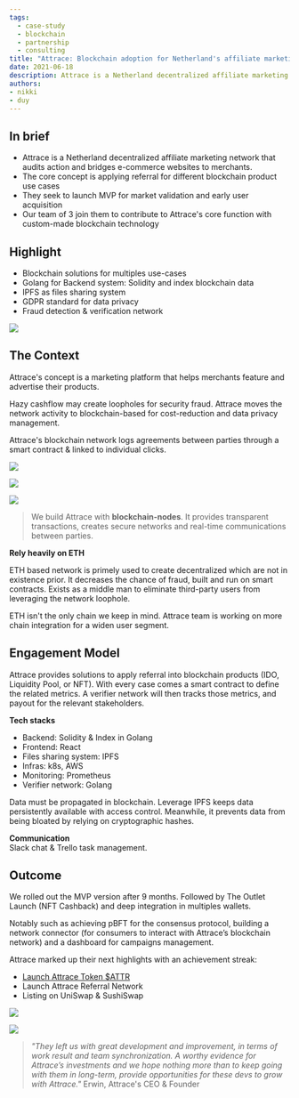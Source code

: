 ```yaml
---
tags: 
  - case-study
  - blockchain
  - partnership
  - consulting
title: "Attrace: Blockchain adoption for Netherland's affiliate marketing platform"
date: 2021-06-18
description: Attrace is a Netherland decentralized affiliate marketing network that audits action and bridges e-commerce websites to merchants. Our team of 3 join them to contribute to Attrace's core function with custom-made blockchain technology.
authors: 
- nikki
- duy
---
```


## In brief
- Attrace is a Netherland decentralized affiliate marketing network that audits action and bridges e-commerce websites to merchants. 
- The core concept is applying referral for different blockchain product use cases
- They seek to launch MVP for market validation and early user acquisition
- Our team of 3 join them to contribute to Attrace's core function with custom-made blockchain technology

## Highlight
- Blockchain solutions for multiples use-cases
- Golang for Backend system: Solidity and index blockchain data
- IPFS as files sharing system 
- GDPR standard for data privacy
- Fraud detection & verification network

![](assets/adopt-blockchain-on-netherlands-affiliate-marketing-platform_adopt-blockchain-on-netherland-affiliate-marketing-platform.webp)

## The Context
Attrace's concept is a marketing platform that helps merchants feature and advertise their products.

Hazy cashflow may create loopholes for security fraud. Attrace moves the network activity to blockchain-based for cost-reduction and data privacy management. 

Attrace's blockchain network logs agreements between parties through a smart contract & linked to individual clicks. 

![](assets/adopt-blockchain-on-netherlands-affiliate-marketing-platform_adopt-blockchain-on-netherland-referral-network.webp)

![](assets/adopt-blockchain-on-netherlands-affiliate-marketing-platform_adopt-blockchain-on-netherland-app.webp)

![](assets/adopt-blockchain-on-netherlands-affiliate-marketing-platform_adopt-blockchain-on-netherland-benefits.webp)

>
> We build Attrace with **blockchain-nodes**. It provides transparent transactions, creates secure networks and real-time communications between parties.

**Rely heavily on ETH**

ETH based network is primely used to create decentralized which are not in existence prior. It decreases the chance of fraud, built and run on smart contracts. Exists as a middle man to eliminate third-party users from leveraging the network loophole. 

ETH isn't the only chain we keep in mind. Attrace team is working on more chain integration for a widen user segment. 

## Engagement Model
Attrace provides solutions to apply referral into blockchain products (IDO, Liquidity Pool, or NFT). With every case comes a smart contract to define the related metrics. A verifier network will then tracks those metrics, and payout for the relevant stakeholders.

**Tech stacks**
- Backend: Solidity & Index in Golang
- Frontend: React
- Files sharing system: IPFS
- Infras: k8s, AWS
- Monitoring: Prometheus
- Verifier network: Golang

Data must be propagated in blockchain. Leverage IPFS keeps data persistently available with access control. Meanwhile, it prevents data from being bloated by relying on cryptographic hashes. 

**Communication**\
Slack chat & Trello task management.

## Outcome
We rolled out the MVP version after 9 months. Followed by The Outlet Launch (NFT Cashback) and deep integration in multiples wallets.

Notably such as achieving pBFT for the consensus protocol, building a network connector (for consumers to interact with Attrace’s blockchain network) and a dashboard for campaigns management.

Attrace marked up their next highlights with an achievement streak:

- [Launch Attrace Token $ATTR ](https://medium0.com/attrace/launch-of-attrace-token-attr-8af568436136?source=rss-43b67b0fd75b------2)
- Launch Attrace Referral Network
- Listing on UniSwap & SushiSwap

![](assets/adopt-blockchain-on-netherlands-affiliate-marketing-platform_adopt-blockchain-on-netherland-referral-network-1.webp)

![](assets/adopt-blockchain-on-netherlands-affiliate-marketing-platform_adopt-blockchain-on-uniswap.webp)

>
> *"They left us with great development and improvement, in terms of work result and team synchronization. A worthy evidence for Attrace’s investments and we hope nothing more than to keep going with them in long-term, provide opportunities for these devs to grow with Attrace."* Erwin, Attrace's CEO & Founder

